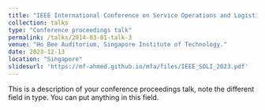 ```yaml
---
title: "IEEE International Conference on Service Operations and Logistics, and Informatics (SOLI 2023) "
collection: talks
type: "Conference proceedings talk"
permalink: /talks/2014-03-01-talk-3
venue: "Ho Bee Auditorium, Singapore Institute of Technology."
date: 2023-12-13
location: "Singapore"
slidesurl: 'https://mf-ahmed.github.io/mfa/files/IEEE_SOLI_2023.pdf'
---
```


This is a description of your conference proceedings talk, note the different field in type. You can put anything in this field.
